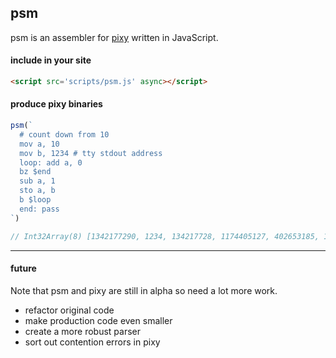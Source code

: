 ## psm
psm is an assembler for [pixy](https://circuitverse.org/27264/projects/pixy-indev) written in JavaScript.

#### include in your site

```html
<script src='scripts/psm.js' async></script>
```

#### produce pixy binaries

```js
psm(`
  # count down from 10
  mov a, 10
  mov b, 1234 # tty stdout address
  loop: add a, 0
  bz $end
  sub a, 1
  sto a, b
  b $loop
  end: pass
`)

// Int32Array(8) [1342177290, 1234, 134217728, 1174405127, 402653185, 1619001344, 1073741826, 2013265920]
```

---

#### future

Note that psm and pixy are still in alpha so need a lot more work.
* refactor original code 
* make production code even smaller
* create a more robust parser
* sort out contention errors in pixy
